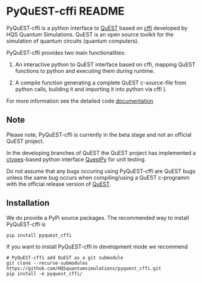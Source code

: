 # PyQuEST-cffi README

PyQuEST-cffi is a python interface to [QuEST](https://github.com/QuEST-Kit/QuEST) based on [cffi](https://cffi.readthedocs.io/en/latest/index.html) developed by HQS Quantum Simulations. QuEST is an open source toolkit for the simulation of quantum circuits (quantum computers). 

PyQuEST-cffi provides two main functionalities:

1. An interactive python to QuEST interface based on cffi, mapping QuEST functions to python and executing them during runtime.

2. A compile function generating a complete QuEST c-source-file from python calls, building it and importing it into python via cffi ).

For more information see the detailed code [documentation](https://pyquest.readthedocs.io/en/latest/)

## Note

Please note, PyQuEST-cffi is currently in the beta stage and not an official QuEST project. 

In the developing branches of QuEST the QuEST project has implemented a [ctypes](https://docs.python.org/3.6/library/ctypes.html)-based python interface [QuestPy](https://github.com/QuEST-Kit/QuEST/tree/master/utilities/QuESTPy) for unit testing.

Do not assume that any bugs occuring using PyQuEST-cffi are QuEST bugs unless the same bug occurs when compiling/using a QuEST c-programm with the official release version of [QuEST](https://github.com/QuEST-Kit/QuEST).

## Installation

We do provide a PyPi source packages. The recommended way to install PyQuEST-cffi is

```shell
pip install pyquest_cffi
```
If you want to install PyQuEST-cffi in development mode we recommend
```shell
# PyQuEST-cffi add QuEST as a git submodule
git clone --recurse-submodules https://github.com/HQSquantumsimulations/pyquest_cffi.git
pip install -e pyquest_cffi/
```

